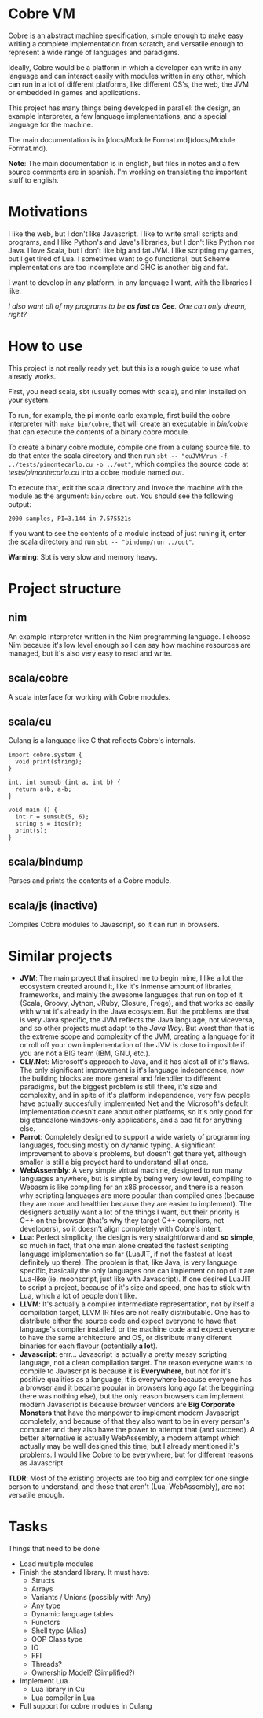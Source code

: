 # Cobre VM

Cobre is an abstract machine specification, simple enough to make easy writing a complete implementation from scratch, and versatile enough to represent a wide range of languages and paradigms.

Ideally, Cobre would be a platform in which a developer can write in any language and can interact easily with modules written in any other, which can run in a lot of different platforms, like different OS's, the web, the JVM or embedded in games and applications.

This project has many things being developed in parallel: the design, an example interpreter, a few language implementations, and a special language for the machine.

The main documentation is in [docs/Module Format.md](docs/Module Format.md).

**Note**: The main documentation is in english, but files in notes and a few source comments are in spanish. I'm working on translating the important stuff to english.

# Motivations

I like the web, but I don't like Javascript. I like to write small scripts and programs, and I like Python's and Java's libraries, but I don't like Python nor Java. I love Scala, but I don't like big and fat JVM. I like scripting my games, but I get tired of Lua. I sometimes want to go functional, but Scheme implementations are too incomplete and GHC is another big and fat.

I want to develop in any platform, in any language I want, with the libraries I like.

*I also want all of my programs to be **as fast as Cee**. One can only dream, right?*

# How to use

This project is not really ready yet, but this is a rough guide to use what already works.

First, you need scala, sbt (usually comes with scala), and nim installed on your system.

To run, for example, the pi monte carlo example, first build the cobre interpreter with `make bin/cobre`, that will create an executable in *bin/cobre* that can execute the contents of a binary cobre module.

To create a binary cobre module, compile one from a culang source file. to do that enter the scala directory and then run
`sbt -- "cuJVM/run -f ../tests/pimontecarlo.cu -o ../out"`, which compiles the source code at *tests/pimontecarlo.cu* into a cobre module named *out*.

To execute that, exit the scala directory and invoke the machine with the module as the argument: `bin/cobre out`. You should see the following output:

`2000 samples, PI=3.144 in 7.575521s`

If you want to see the contents of a module instead of just runing it, enter the scala directory and run `sbt -- "bindump/run ../out"`.

**Warning**: Sbt is very slow and memory heavy.

# Project structure

## nim

An example interpreter written in the Nim programming language. I choose Nim because it's low level enough so I can say how machine resources are managed, but it's also very easy to read and write.

## scala/cobre

A scala interface for working with Cobre modules.

## scala/cu

Culang is a language like C that reflects Cobre's internals.

```
import cobre.system {
  void print(string);
}

int, int sumsub (int a, int b) {
  return a+b, a-b;
}

void main () {
  int r = sumsub(5, 6);
  string s = itos(r);
  print(s);
}
```

## scala/bindump

Parses and prints the contents of a Cobre module.

## scala/js (inactive)

Compiles Cobre modules to Javascript, so it can run in browsers.

# Similar projects

- __JVM__: The main proyect that inspired me to begin mine, I like a lot the ecosystem created around it, like it's inmense amount of libraries, frameworks, and mainly the awesome languages that run on top of it (Scala, Groovy, Jython, JRuby, Closure, Frege), and that works so easily with what it's already in the Java ecosystem. But the problems are that is very Java specific, the JVM reflects the Java language, not viceversa, and so other projects must adapt to the *Java Way*. But worst than that is the extreme scope and complexity of the JVM, creating a language for it or roll off your own implementation of the JVM is close to imposible if you are not a BIG team (IBM, GNU, etc.).
- __CLI/.Net__: Microsoft's approach to Java, and it has alost all of it's flaws. The only significant improvement is it's language independence, now the building blocks are more general and friendlier to different paradigms, but the biggest problem is still there, it's size and complexity, and in spite of it's platform independence, very few people have actually succesfully implemented Net and the Microsoft's default implementation doesn't care about other platforms, so it's only good for big standalone windows-only applications, and a bad fit for anything else.
- __Parrot__: Completely designed to support a wide variety of programming languages, focusing mostly on dynamic typing. A significant improvement to above's problems, but doesn't get there yet, although smaller is still a big proyect hard to understand all at once.
- __WebAssembly__: A very simple virtual machine, designed to run many languages anywhere, but is simple by being very low level, compiling to Webasm is like compiling for an x86 processor, and there is a reason why scripting languages are more popular than compiled ones (because they are more and healthier because they are easier to implement). The designers actually want a lot of the things I want, but their priority is C++ on the browser (that's why they target C++ compilers, not developers), so it doesn't align completely with Cobre's intent.
- __Lua__: Perfect simplicity, the design is very straightforward and **so simple**, so much in fact, that one man alone created the fastest scripting language imlplementation so far (LuaJIT, if not the fastest at least definitely up there). The problem is that, like Java, is very language specific, basically the only languages one can implement on top of it are Lua-like (ie. moonscript, just like with Javascript). If one desired LuaJIT to script a project, because of it's size and speed, one has to stick with Lua, which a lot of people don't like.
- __LLVM__: It's actually a compiler intermediate representation, not by itself a compilation target, LLVM IR files are not really distributable. One has to distribute either the source code and expect everyone to have that language's compiler installed, or the machine code and expect everyone to have the same architecture and OS, or distribute many diferent binaries for each flavour (potentially **a lot**).
- __Javascript__: errr... Javascript is actually a pretty messy scripting language, not a clean compilation target. The reason everyone wants to compile to Javascript is because it is **Everywhere**, but not for it's positive qualities as a language, it is everywhere because everyone has a browser and it became popular in browsers long ago (at the beggining there was nothing else), but the only reason browsers can implement modern Javascript is because browser vendors are **Big Corporate Monsters** that have the manpower to implement modern Javascript completely, and because of that they also want to be in every person's computer and they also have the power to attempt that (and succeed). A better alternative is actually WebAssembly, a modern attempt which actually may be well designed this time, but I already mentioned it's problems. I would like Cobre to be everywhere, but for different reasons as Javascript.

**TLDR**: Most of the existing projects are too big and complex for one single person to understand, and those that aren't (Lua, WebAssembly), are not versatile enough.

# Tasks

Things that need to be done

- Load multiple modules
- Finish the standard library. It must have:
  + Structs
  + Arrays
  + Variants / Unions (possibly with Any)
  + Any type
  + Dynamic language tables
  + Functors
  + Shell type (Alias)
  + OOP Class type
  + IO
  + FFI
  + Threads?
  + Ownership Model? (Simplified?)
- Implement Lua
  + Lua library in Cu
  + Lua compiler in Lua
- Full support for cobre modules in Culang
